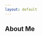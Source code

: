 ```yaml
---
layout: default
---
```


## About Me

<!---<img class="profile-picture" src="sherlock.jpg">

Hi! I am **Abishek V**, pursuing my **Masters in Data Science** from Coimbatore Institute of Technology, Coimbatore.

First and Foremost, I love Data.
Handling even rawest of data, procuring a happy headache in pre-processing it,
Spawning inferences and insights by visualization,
Decoding patterns of deadly data makes me feel so ecstatic.
Delving data, connects me to the nuances and walks me through the realm of the domain specific data.

<br>


